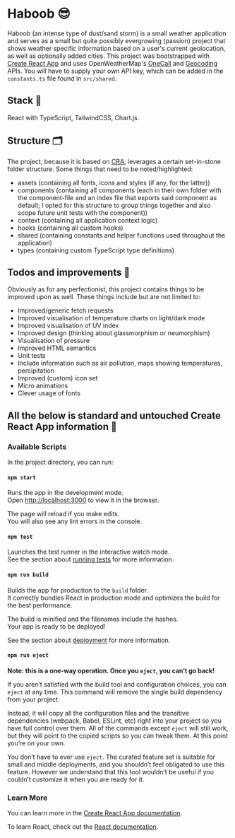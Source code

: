 # Haboob 😎

Haboob (an intense type of dust/sand storm) is a small weather application and serves as a small but quite possibly evergrowing (passion) project that shows weather specific information based on a user's current geolocation, as well as optionally added cities. This project was bootstrapped with [Create React App](https://github.com/facebook/create-react-app) and uses OpenWeatherMap's [OneCall](https://openweathermap.org/api/one-call-3) and [Geocoding](https://openweathermap.org/api/geocoding-api) APIs. You will have to supply your own API key, which can be added in the `constants.ts` file found in `src/shared`.

## Stack 🥞

React with TypeScript, TailwindCSS, Chart.js.

## Structure 🗂

The project, because it is based on [CRA](https://github.com/facebook/create-react-app), leverages a certain set-in-stone folder structure. Some things that need to be noted/highlighted:

-   assets (containing all fonts, icons and styles (if any, for the latter))
-   components (containing all components (each in their own folder with the component-file and an index file that exports said component as default; I opted for this structure to group things together and also scope future unit tests with the component))
-   context (containing all application context logic)
-   hooks (containing all custom hooks)
-   shared (containing constants and helper functions used throughout the application)
-   types (containing custom TypeScript type definitions)

## Todos and improvements 📝

Obviously as for any perfectionist, this project contains things to be improved upon as well. These things include but are not limited to:

-   Improved/generic fetch requests
-   Improved visualisation of temperature charts on light/dark mode
-   Improved visualisation of UV index
-   Improved design (thinking about glassmorphism or neumorphism)
-   Visualisation of pressure
-   Improved HTML semantics
-   Unit tests
-   Include information such as air pollution, maps showing temperatures, percipitation
-   Improved (custom) icon set
-   Micro animations
-   Clever usage of fonts

## All the below is standard and untouched Create React App information 📓

### Available Scripts

In the project directory, you can run:

#### `npm start`

Runs the app in the development mode.\
Open [http://localhost:3000](http://localhost:3000) to view it in the browser.

The page will reload if you make edits.\
You will also see any lint errors in the console.

#### `npm test`

Launches the test runner in the interactive watch mode.\
See the section about [running tests](https://facebook.github.io/create-react-app/docs/running-tests) for more information.

#### `npm run build`

Builds the app for production to the `build` folder.\
It correctly bundles React in production mode and optimizes the build for the best performance.

The build is minified and the filenames include the hashes.\
Your app is ready to be deployed!

See the section about [deployment](https://facebook.github.io/create-react-app/docs/deployment) for more information.

#### `npm run eject`

**Note: this is a one-way operation. Once you `eject`, you can’t go back!**

If you aren’t satisfied with the build tool and configuration choices, you can `eject` at any time. This command will remove the single build dependency from your project.

Instead, it will copy all the configuration files and the transitive dependencies (webpack, Babel, ESLint, etc) right into your project so you have full control over them. All of the commands except `eject` will still work, but they will point to the copied scripts so you can tweak them. At this point you’re on your own.

You don’t have to ever use `eject`. The curated feature set is suitable for small and middle deployments, and you shouldn’t feel obligated to use this feature. However we understand that this tool wouldn’t be useful if you couldn’t customize it when you are ready for it.

### Learn More

You can learn more in the [Create React App documentation](https://facebook.github.io/create-react-app/docs/getting-started).

To learn React, check out the [React documentation](https://reactjs.org/).
